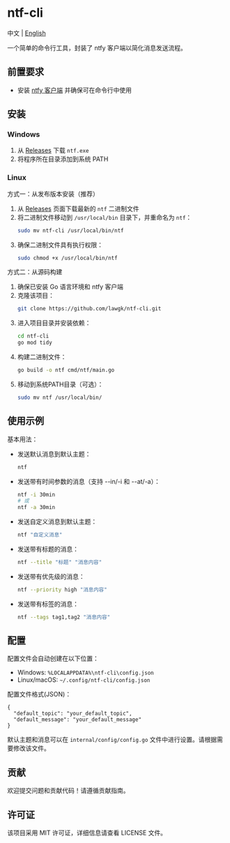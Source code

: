 # ntf-cli

中文 | [English](README.md)

一个简单的命令行工具，封装了 ntfy 客户端以简化消息发送流程。

## 前置要求
- 安装 [ntfy 客户端](https://docs.ntfy.sh/install/) 并确保可在命令行中使用

## 安装

### Windows
1. 从 [Releases](https://github.com/LawrenceGK/ntf-cli/releases) 下载 `ntf.exe`
2. 将程序所在目录添加到系统 PATH

### Linux
方式一：从发布版本安装（推荐）
1. 从 [Releases](https://github.com/LawrenceGK/ntf-cli/releases) 页面下载最新的 `ntf` 二进制文件
2. 将二进制文件移动到 `/usr/local/bin` 目录下，并重命名为 `ntf`：
   ```bash
   sudo mv ntf-cli /usr/local/bin/ntf
   ```
3. 确保二进制文件具有执行权限：
   ```bash
   sudo chmod +x /usr/local/bin/ntf
   ```

方式二：从源码构建
1. 确保已安装 Go 语言环境和 ntfy 客户端
2. 克隆该项目：
   ```bash
   git clone https://github.com/lawgk/ntf-cli.git
   ```
3. 进入项目目录并安装依赖：
   ```bash
   cd ntf-cli
   go mod tidy
   ```
4. 构建二进制文件：
   ```bash
   go build -o ntf cmd/ntf/main.go
   ```
5. 移动到系统PATH目录（可选）：
   ```bash
   sudo mv ntf /usr/local/bin/
   ```

## 使用示例

基本用法：

- 发送默认消息到默认主题：

  ```bash
  ntf
  ```

- 发送带有时间参数的消息（支持 --in/-i 和 --at/-a）：

  ```bash
  ntf -i 30min
  # 或
  ntf -a 30min
  ```

- 发送自定义消息到默认主题：

  ```bash
  ntf "自定义消息"
  ```

- 发送带有标题的消息：

  ```bash
  ntf --title "标题" "消息内容"
  ```

- 发送带有优先级的消息：

  ```bash
  ntf --priority high "消息内容"
  ```

- 发送带有标签的消息：

  ```bash
  ntf --tags tag1,tag2 "消息内容"
  ```

## 配置

配置文件会自动创建在以下位置：

- Windows: `%LOCALAPPDATA%\ntf-cli\config.json`
- Linux/macOS: `~/.config/ntf-cli/config.json`

配置文件格式(JSON)：
```
{
  "default_topic": "your_default_topic",
  "default_message": "your_default_message"
}
```

默认主题和消息可以在 `internal/config/config.go` 文件中进行设置。请根据需要修改该文件。

## 贡献

欢迎提交问题和贡献代码！请遵循贡献指南。

## 许可证

该项目采用 MIT 许可证，详细信息请查看 LICENSE 文件。